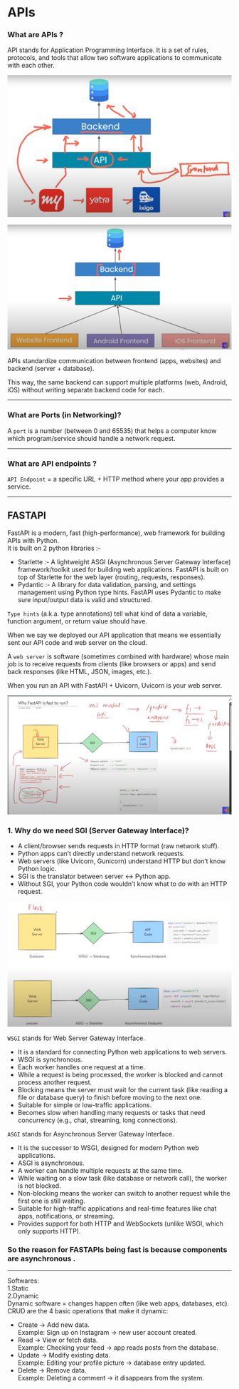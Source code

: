 # APIs
### What are APIs ?    
API stands for Application Programming Interface.
It is a set of rules, protocols, and tools that allow two software applications to communicate with each other.

![API1](Images/API1.png)

![API2](Images/API2.png)

APIs standardize communication between frontend (apps, websites) and backend (server + database).

This way, the same backend can support multiple platforms (web, Android, iOS) without writing separate backend code for each.

---
### What are Ports (in Networking)?
A `port` is a number (between 0 and 65535) that helps a computer know which program/service should handle a network request.

---
### What are API endpoints ?
`API Endpoint` = a specific URL + HTTP method where your app provides a service. 

---

## FASTAPI
FastAPI is a modern, fast (high-performance), web framework for building APIs with Python.   
It is built on 2 python libraries :- 
- Starlette :- A lightweight ASGI (Asynchronous Server Gateway Interface) framework/toolkit used for building web applications.
FastAPI is built on top of Starlette for the web layer (routing, requests, responses).
-  Pydantic :- A library for data validation, parsing, and settings management using Python type hints.
FastAPI uses Pydantic to make sure input/output data is valid and structured.

`Type hints` (a.k.a. type annotations) tell what kind of data a variable, function argument, or return value should have.

When we say we deployed our API application that means we essentially sent our API code and web server on the cloud.

A `web server` is software (sometimes combined with hardware) whose main job is to receive requests from clients (like browsers or apps) and send back responses (like HTML, JSON, images, etc.).

When you run an API with FastAPI + Uvicorn, Uvicorn is your web server.

![Why-API-are-FAST](Images/API3.png)

### 1️. Why do we need SGI (Server Gateway Interface)?
- A client/browser sends requests in HTTP format (raw network stuff).
- Python apps can’t directly understand network requests.
- Web servers (like Uvicorn, Gunicorn) understand HTTP but don’t know Python logic.
- SGI is the translator between server ↔ Python app.
- Without SGI, your Python code wouldn’t know what to do with an HTTP request.

![Flask and fastapi comparison](Images/API4.png)

`WSGI` stands for Web Server Gateway Interface.    
- It is a standard for connecting Python web applications to web servers.    
- WSGI is synchronous.    
- Each worker handles one request at a time.
- While a request is being processed, the worker is blocked and cannot process another request.
- Blocking means the server must wait for the current task (like reading a file or database query) to finish before moving to the next one.
- Suitable for simple or low-traffic applications.
- Becomes slow when handling many requests or tasks that need concurrency (e.g., chat, streaming, long connections).   

`ASGI` stands for Asynchronous Server Gateway Interface.
- It is the successor to WSGI, designed for modern Python web applications.
- ASGI is asynchronous.
- A worker can handle multiple requests at the same time.
- While waiting on a slow task (like database or network call), the worker is not blocked.
- Non-blocking means the worker can switch to another request while the first one is still waiting.
- Suitable for high-traffic applications and real-time features like chat apps, notifications, or streaming.
- Provides support for both HTTP and WebSockets (unlike WSGI, which only supports HTTP).

### So the reason for FASTAPIs being fast is because components are asynchronous .

---
Softwares:    
1.Static  
2.Dynamic    
Dynamic software = changes happen often (like web apps, databases, etc). CRUD are the 4 basic operations that make it dynamic:

- Create → Add new data.    
  Example: Sign up on Instagram → new user account created.    
- Read → View or fetch data.    
  Example: Checking your feed → app reads posts from the database.    
- Update → Modify existing data.   
  Example: Editing your profile picture → database entry updated.
- Delete → Remove data.   
  Example: Deleting a comment → it disappears from the system.



